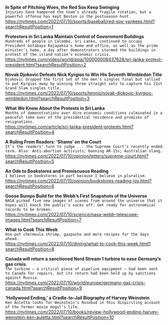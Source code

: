 **In Spite of Pitching Woes, the Red Sox Keep Swinging**\
`Injuries have hampered the team’s already fragile rotation, but a powerful offense has kept Boston in the postseason hunt.`\
https://nytimes.com/2022/07/10/sports/baseball/red-sox-yankees.html?searchResultPosition=1

**Protesters in Sri Lanka Maintain Control of Government Buildings**\
`Hundreds of people in Colombo, Sri Lanka, continued to occupy President Gotabaya Rajapaksa’s home and office, as well as the prime minister’s home, a day after demonstrators stormed the buildings in protest of the island nation’s economic crisis.`\
https://nytimes.com/video/world/asia/100000008437628/sri-lanka-protest-president.html?searchResultPosition=2

**Novak Djokovic Defeats Nick Kyrgios to Win His Seventh Wimbledon Title**\
`Djokovic dropped the first set of the men’s singles final but rallied to put Kyrgios away by winning three straight sets to capture his 21st Grand Slam singles title.`\
https://nytimes.com/2022/07/10/sports/tennis/novak-djokovic-kyrgios-wimbledon.html?searchResultPosition=3

**What We Know About the Protests in Sri Lanka**\
`Months of demonstrations over dire economic conditions culminated in a peaceful take over of the presidential residence and promises of resignations.`\
https://nytimes.com/article/sri-lanka-president-protests.html?searchResultPosition=4

**A Ruling From Readers: ‘Shame’ on the Court**\
`It’s the readers’ turn to judge ... the Supreme Court’s recently ended term. Also: Anti-abortion activists; banning AR-15s; Australian slang.`\
https://nytimes.com/2022/07/10/opinion/letters/supreme-court.html?searchResultPosition=5

**An Ode to Bookstores and Promiscuous Reading**\
`I believe in bookstores in part because I believe in pluralism.`\
https://nytimes.com/2022/07/10/opinion/bookstores-reading-joy.html?searchResultPosition=6

**Goose Bumps Build for the Webb’s First Snapshots of the Universe**\
`NASA picked five new images of scenes from around the universe that it hopes will knock the public’s socks off. Get ready for astronomical records to be broken.`\
https://nytimes.com/2022/07/10/science/nasa-webb-telescope-images.html?searchResultPosition=7

**What to Cook This Week**\
`One-pot chermoula shrimp, gazpacho and more recipes for the days ahead.`\
https://nytimes.com/2022/07/10/dining/what-to-cook-this-week.html?searchResultPosition=8

**Canada will return a sanctioned Nord Stream 1 turbine to ease Germany’s gas crisis.**\
`The turbine — a critical piece of pipeline equipment — had been sent to Canada for repairs, but its return had been held up by sanctions against Russia.`\
https://nytimes.com/2022/07/10/world/europe/germany-gas-crisis-canada.html?searchResultPosition=9

**‘Hollywood Ending,’ a Cradle-to-Jail Biography of Harvey Weinstein**\
`Ken Auletta looks for Weinstein’s Rosebud in this dispiriting account of the former movie mogul’s life.`\
https://nytimes.com/2022/07/10/books/review-hollywood-ending-harvey-weinstein-ken-auletta.html?searchResultPosition=10

